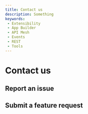 ```yaml
---
title: Contact us
description: Something
keywords:
 - Extensibility
 - App Builder
 - API Mesh
 - Events
 - REST
 - Tools
---
```


# Contact us

## Report an issue

## Submit a feature request
